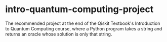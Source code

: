 # intro-quantum-computing-project
 The recommended project at the end of the Qiskit Textbook's Introduction to Quantum Computing course, where a Python program takes a string and returns an oracle whose solution is only that string.

